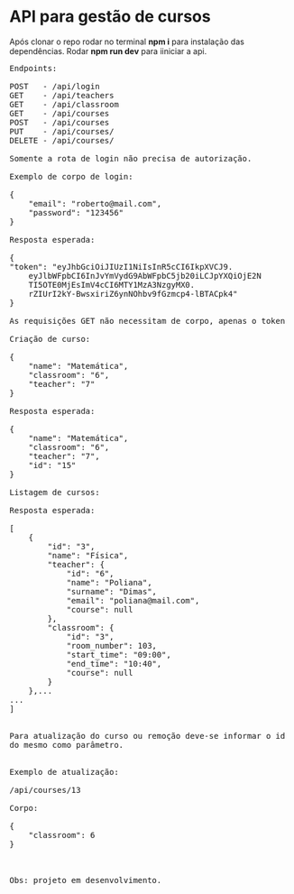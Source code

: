 # API para gestão de cursos

Após clonar o repo rodar no terminal <b>npm i</b> para instalação das </br>
dependências. Rodar <b>npm run dev</b> para iiniciar a api.

<pre>
Endpoints:

POST   - /api/login
GET    - /api/teachers
GET    - /api/classroom
GET    - /api/courses
POST   - /api/courses
PUT    - /api/courses/<id>
DELETE - /api/courses/<id>

Somente a rota de login não precisa de autorização.

Exemplo de corpo de login:

{
    "email": "roberto@mail.com",
    "password": "123456"
}

Resposta esperada:

{
"token": "eyJhbGciOiJIUzI1NiIsInR5cCI6IkpXVCJ9.
    eyJlbWFpbCI6InJvYmVydG9AbWFpbC5jb20iLCJpYXQiOjE2N
    TI5OTE0MjEsImV4cCI6MTY1MzA3NzgyMX0.
    rZIUrI2kY-BwsxiriZ6ynNOhbv9fGzmcp4-lBTACpk4"
}

As requisições GET não necessitam de corpo, apenas o token

Criação de curso:

{
    "name": "Matemática",
    "classroom": "6",
    "teacher": "7"
}

Resposta esperada:

{
    "name": "Matemática",
    "classroom": "6",
    "teacher": "7",
    "id": "15"
}

Listagem de cursos:

Resposta esperada:

[
    {
        "id": "3",
        "name": "Física",
        "teacher": {
            "id": "6",
            "name": "Poliana",
            "surname": "Dimas",
            "email": "poliana@mail.com",
            "course": null
        },
        "classroom": {
            "id": "3",
            "room_number": 103,
            "start_time": "09:00",
            "end_time": "10:40",
            "course": null
        }
    },...
...
]


Para atualização do curso ou remoção deve-se informar o id
do mesmo como parâmetro.


Exemplo de atualização:

/api/courses/13

Corpo:

{
    "classroom": 6
}



Obs: projeto em desenvolvimento.
</pre>